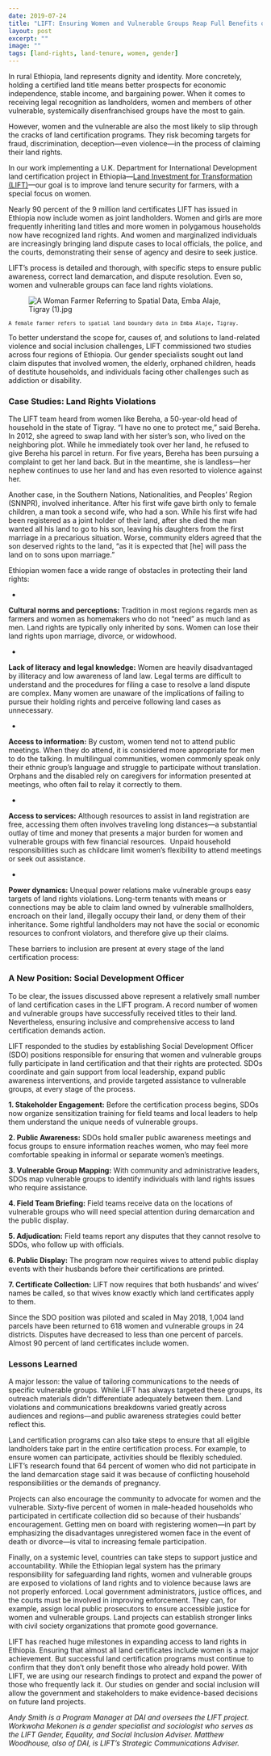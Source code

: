 ```yaml
---
date: 2019-07-24
title: "LIFT: Ensuring Women and Vulnerable Groups Reap Full Benefits of Land Certification in Ethiopia"
layout: post
excerpt: ""
image: ""
tags: [land-rights, land-tenure, women, gender]
---
```

<p>In rural Ethiopia, land represents dignity and identity. More concretely, holding a certified land title means better prospects for economic independence, stable income, and bargaining power. When it comes to receiving legal recognition as landholders, women and members of other vulnerable, systemically disenfranchised groups have the most to gain.</p><p>However, women and the vulnerable are also the most likely to slip through the cracks of land certification programs. They risk becoming targets for fraud, discrimination, deception—even violence—in the process of claiming their land rights.</p><p>In our work implementing a U.K. Department for International Development land certification project in Ethiopia—<a href="https://www.dai.com/our-work/projects/ethiopia-land-investment-transformation-lift">Land Investment for Transformation (LIFT)</a>—our goal is to improve land tenure security for farmers, with a special focus on women.</p><p>Nearly 90 percent of the 9 million land certificates LIFT has issued in Ethiopia now include women as joint landholders. Women and girls are more frequently inheriting land titles and more women in polygamous households now have recognized land rights. And women and marginalized individuals are increasingly bringing land dispute cases to local officials, the police, and the courts, demonstrating their sense of agency and desire to seek justice.</p><p>LIFT’s process is detailed and thorough, with specific steps to ensure public awareness, correct land demarcation, and dispute resolution. Even so, women and vulnerable groups can face land rights violations.</p><figure class="kg-card kg-image-card"><img src="https://pubs.ghost.io/uploads/A%20Woman%20Farmer%20%20Referring%20%20to%20%20Spatial%20Data,%20Emba%20Alaje,%20Tigray%20(1).jpg" class="kg-image" alt="A Woman Farmer  Referring  to  Spatial Data, Emba Alaje, Tigray (1).jpg" loading="lazy"></figure><p><code><code>A female farmer refers to spatial land boundary data in Emba Alaje, Tigray.</code></code></p><p>To better understand the scope for, causes of, and solutions to land-related violence and social inclusion challenges, LIFT commissioned two studies across four regions of Ethiopia. Our gender specialists sought out land claim disputes that involved women, the elderly, orphaned children, heads of destitute households, and individuals facing other challenges such as addiction or disability.</p><h3 id="case-studies-land-rights-violations">Case Studies: Land Rights Violations</h3><p>The LIFT team heard from women like Bereha, a 50-year-old head of household in the state of Tigray. “I have no one to protect me,” said Bereha. In 2012, she agreed to swap land with her sister’s son, who lived on the neighboring plot. While he immediately took over her land, he refused to give Bereha his parcel in return. For five years, Bereha has been pursuing a complaint to get her land back. But in the meantime, she is landless—her nephew continues to use her land and has even resorted to violence against her.</p><p>Another case, in the Southern Nations, Nationalities, and Peoples’ Region (SNNPR), involved inheritance. After his first wife gave birth only to female children, a man took a second wife, who had a son. While his first wife had been registered as a joint holder of their land, after she died the man wanted all his land to go to his son, leaving his daughters from the first marriage in a precarious situation. Worse, community elders agreed that the son deserved rights to the land, “as it is expected that [he] will pass the land on to sons upon marriage.”</p><p>Ethiopian women face a wide range of obstacles in protecting their land rights:</p><ul><li></li></ul><p><strong>Cultural norms and perceptions:</strong> Tradition in most regions regards men as farmers and women as homemakers who do not “need” as much land as men. Land rights are typically only inherited by sons. Women can lose their land rights upon marriage, divorce, or widowhood.</p><ul><li></li></ul><p><strong>Lack of literacy and legal knowledge:</strong> Women are heavily disadvantaged by illiteracy and low awareness of land law. Legal terms are difficult to understand and the procedures for filing a case to resolve a land dispute are complex. Many women are unaware of the implications of failing to pursue their holding rights and perceive following land cases as unnecessary.</p><ul><li></li></ul><p><strong>Access to information:</strong> By custom, women tend not to attend public meetings. When they do attend, it is considered more appropriate for men to do the talking. In multilingual communities, women commonly speak only their ethnic group’s language and struggle to participate without translation. Orphans and the disabled rely on caregivers for information presented at meetings, who often fail to relay it correctly to them.</p><ul><li></li></ul><p><strong>Access to services:</strong> Although resources to assist in land registration are free, accessing them often involves traveling long distances—a substantial outlay of time and money that presents a major burden for women and vulnerable groups with few financial resources.  Unpaid household responsibilities such as childcare limit women’s flexibility to attend meetings or seek out assistance.</p><ul><li></li></ul><p><strong>Power dynamics:</strong> Unequal power relations make vulnerable groups easy targets of land rights violations. Long-term tenants with means or connections may be able to claim land owned by vulnerable smallholders, encroach on their land, illegally occupy their land, or deny them of their inheritance. Some rightful landholders may not have the social or economic resources to confront violators, and therefore give up their claims.</p><p>These barriers to inclusion are present at every stage of the land certification process:</p><h3 id="a-new-position-social-development-officer">A New Position: Social Development Officer</h3><p>To be clear, the issues discussed above represent a relatively small number of land certification cases in the LIFT program. A record number of women and vulnerable groups have successfully received titles to their land. Nevertheless, ensuring inclusive and comprehensive access to land certification demands action.</p><p>LIFT responded to the studies by establishing Social Development Officer (SDO) positions responsible for ensuring that women and vulnerable groups fully participate in land certification and that their rights are protected. SDOs coordinate and gain support from local leadership, expand public awareness interventions, and provide targeted assistance to vulnerable groups, at every stage of the process.</p><p><strong>1. Stakeholder Engagement:</strong> Before the certification process begins, SDOs now organize sensitization training for field teams and local leaders to help them understand the unique needs of vulnerable groups.</p><p><strong>2. Public Awareness:</strong> SDOs hold smaller public awareness meetings and focus groups to ensure information reaches women, who may feel more comfortable speaking in informal or separate women’s meetings.</p><p><strong>3. Vulnerable Group Mapping:</strong> With community and administrative leaders, SDOs map vulnerable groups to identify individuals with land rights issues who require assistance.</p><p><strong>4. Field Team Briefing:</strong> Field teams receive data on the locations of vulnerable groups who will need special attention during demarcation and the public display.</p><p><strong>5. Adjudication:</strong> Field teams report any disputes that they cannot resolve to SDOs, who follow up with officials.</p><p><strong>6. Public Display:</strong> The program now requires wives to attend public display events with their husbands before their certifications are printed.</p><p><strong>7. Certificate Collection:</strong> LIFT now requires that both husbands’ and wives’ names be called, so that wives know exactly which land certificates apply to them.</p><p>Since the SDO position was piloted and scaled in May 2018, 1,004 land parcels have been returned to 618 women and vulnerable groups in 24 districts. Disputes have decreased to less than one percent of parcels. Almost 90 percent of land certificates include women.</p><h3 id="lessons-learned">Lessons Learned</h3><p>A major lesson: the value of tailoring communications to the needs of specific vulnerable groups. While LIFT has always targeted these groups, its outreach materials didn’t differentiate adequately between them. Land violations and communications breakdowns varied greatly across audiences and regions—and public awareness strategies could better reflect this.</p><p>Land certification programs can also take steps to ensure that all eligible landholders take part in the entire certification process. For example, to ensure women can participate, activities should be flexibly scheduled. LIFT’s research found that 64 percent of women who did not participate in the land demarcation stage said it was because of conflicting household responsibilities or the demands of pregnancy.</p><p>Projects can also encourage the community to advocate for women and the vulnerable. Sixty-five percent of women in male-headed households who participated in certificate collection did so because of their husbands’ encouragement. Getting men on board with registering women—in part by emphasizing the disadvantages unregistered women face in the event of death or divorce—is vital to increasing female participation.</p><p>Finally, on a systemic level, countries can take steps to support justice and accountability. While the Ethiopian legal system has the primary responsibility for safeguarding land rights, women and vulnerable groups are exposed to violations of land rights and to violence because laws are not properly enforced. Local government administrators, justice offices, and the courts must be involved in improving enforcement. They can, for example, assign local public prosecutors to ensure accessible justice for women and vulnerable groups. Land projects can establish stronger links with civil society organizations that promote good governance.</p><p>LIFT has reached huge milestones in expanding access to land rights in Ethiopia. Ensuring that almost all land certificates include women is a major achievement. But successful land certification programs must continue to confirm that they don’t only benefit those who already hold power. With LIFT, we are using our research findings to protect and expand the power of those who frequently lack it. Our studies on gender and social inclusion will allow the government and stakeholders to make evidence-based decisions on future land projects.</p><p><em>Andy Smith is a Program Manager at DAI and oversees the LIFT project. Workwoha Mekonen is a gender specialist and sociologist who serves as the LIFT Gender, Equality, and Social Inclusion Adviser. Matthew Woodhouse, also of DAI, is LIFT’s Strategic Communications Adviser.</em></p>
  